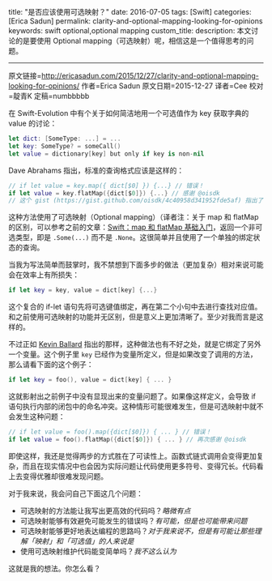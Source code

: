 title: "是否应该使用可选映射？"
date: 2016-07-05
tags: [Swift]
categories: [Erica Sadun]
permalink: clarity-and-optional-mapping-looking-for-opinions
keywords: swift optional,optional mapping
custom_title: 
description: 本文讨论的是要使用 Optional mapping（可选映射）呢，相信这是一个值得思考的问题。

---
原文链接=http://ericasadun.com/2015/12/27/clarity-and-optional-mapping-looking-for-opinions/
作者=Erica Sadun
原文日期=2015-12-27
译者=Cee
校对=靛青K
定稿=numbbbbb

<!--此处开始正文-->

在 Swift-Evolution 中有个关于如何简洁地用一个可选值作为 key 获取字典的 value 的讨论：

```swift
let dict: [SomeType: ...] = ...
let key: SomeType? = someCall()
let value = dictionary[key] but only if key is non-nil
```

<!--more-->

Dave Abrahams 指出，标准的查询格式应该是这样的：

```swift
// if let value = key.map({ dict[$0] }) {...} // 错误！
if let value = key.flatMap({dict[$0]}) {...} // 感谢 @oisdk
// 这个 gist (https://gist.github.com/oisdk/4c40958d341952fde5af) 指出了 map 和 flatMap 的区别
```

这种方法使用了可选映射（Optional mapping）（译者注：关于 map 和 flatMap 的区别，可以参考之前的文章：[Swift：map 和 flatMap 基础入门](http://swift.gg/2015/11/26/swift-map-and-flatmap/)，返回一个非可选类型，即是 `.Some(...)` 而不是 `.None`。这很简单并且使用了一个单独的绑定状态的查询。

当我为写法简单而鼓掌时，我不禁想到下面多步的做法（更加复杂）相对来说可能会在效率上有所损失：

```swift
if let key = key, value = dict[key] {...}
```

这个复合的 if-let 语句先将可选键值绑定，再在第二个小句中去进行查找对应值。和之前使用可选映射的功能并无区别，但是意义上更加清晰了。至少对我而言是这样的。

不过正如 [Kevin Ballard](http://www.twitter.com/Eridius) 指出的那样，这种做法也有不好之处，就是它绑定了另外一个变量。这个例子里 `key` 已经作为变量所定义，但是如果改变了调用的方法，那么请看下面的这个例子：

```swift
if let key = foo(), value = dict[key] { ... }
```

这就影射出之前例子中没有显现出来的变量问题了。如果像这样定义，会导致 if 语句执行内部的闭包中的命名冲突。这种情形可能很难发生，但是可选映射中就不会发生这种问题：

```swift
// if let value = foo().map({dict[$0]}) { ... } // 错误！
if let value = foo().flatMap({dict[$0]}) { ... } // 再次感谢 @oisdk
```

即使这样，我还是觉得两步的方式胜在了可读性上。函数式链式调用会变得更加复杂，而且在现实情况中也会因为实际问题让代码使用更多符号、变得冗长。代码看上去变得优雅却很难发现问题。

对于我来说，我会问自己下面这几个问题：

- 可选映射的方法能让我写出更高效的代码吗？*略微有点*
- 可选映射能够有效避免可能发生的错误吗？*有可能，但是也可能带来问题*
- 可选映射能够更好地表达编程的思路吗？*对于我来说不，但是有可能让那些理解「映射」和「可选值」的人来说是*
- 使用可选映射维护代码能变简单吗？*我不这么认为*

这就是我的想法。你怎么看？